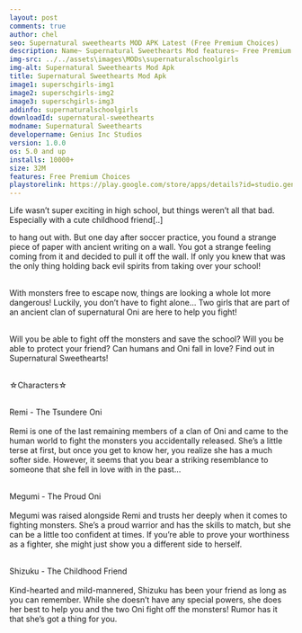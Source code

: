 ```yaml
---
layout: post
comments: true
author: chel
seo: Supernatural sweethearts MOD APK Latest (Free Premium Choices)
description: Name~ Supernatural Sweethearts Mod features~ Free Premium Choices Version~ Latest Root~ No Install Steps~ Follow the steps below to Download games from ChelOverboard
img-src: ../../assets\images\MODs\supernaturalschoolgirls
img-alt: Supernatural Sweethearts Mod Apk
title: Supernatural Sweethearts Mod Apk
image1: superschgirls-img1
image2: superschgirls-img2
image3: superschgirls-img3
addinfo: supernaturalschoolgirls
downloadId: supernatural-sweethearts
modname: Supernatural Sweethearts
developername: Genius Inc Studios
version: 1.0.0
os: 5.0 and up
installs: 10000+
size: 32M
features: Free Premium Choices
playstorelink: https://play.google.com/store/apps/details?id=studio.genius.bishoujomamono
---
```

<p>Life wasn’t super exciting in high school, but things weren’t all that bad. Especially with a cute childhood friend[..]

to hang out with. But one day after soccer practice, you found a strange piece of paper with ancient writing on a wall. You got a strange feeling coming from it and decided to pull it off the wall. If only you knew that was the only thing holding back evil spirits from taking over your school!<br><br>

With monsters free to escape now, things are looking a whole lot more dangerous! Luckily, you don’t have to fight alone… Two girls that are part of an ancient clan of supernatural Oni are here to help you fight!<br><br>

Will you be able to fight off the monsters and save the school? Will you be able to protect your friend? Can humans and Oni fall in love? Find out in Supernatural Sweethearts!<br><br>


☆Characters☆<br><br>

Remi - The Tsundere Oni<br><br>
Remi is one of the last remaining members of a clan of Oni and came to the human world to fight the monsters you accidentally released. She’s a little terse at first, but once you get to know her, you realize she has a much softer side. However, it seems that you bear a striking resemblance to someone that she fell in love with in the past...<br><br>

Megumi - The Proud Oni<br><br>
Megumi was raised alongside Remi and trusts her deeply when it comes to fighting monsters. She’s a proud warrior and has the skills to match, but she can be a little too confident at times. If you’re able to prove your worthiness as a fighter, she might just show you a different side to herself.<br><br>

Shizuku - The Childhood Friend<br><br>
Kind-hearted and mild-mannered, Shizuku has been your friend as long as you can remember. While she doesn’t have any special powers, she does her best to help you and the two Oni fight off the monsters! Rumor has it that she’s got a thing for you.</p>